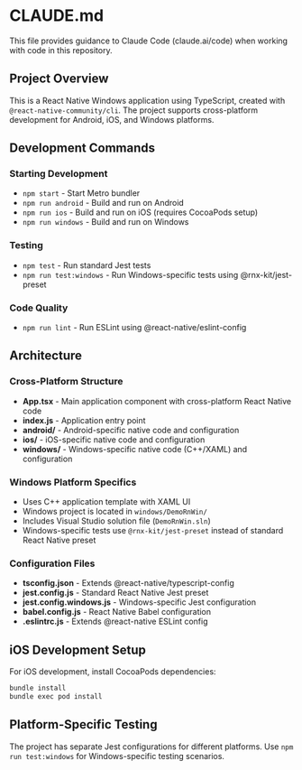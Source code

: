 # CLAUDE.md

This file provides guidance to Claude Code (claude.ai/code) when working with code in this repository.

## Project Overview
This is a React Native Windows application using TypeScript, created with `@react-native-community/cli`. The project supports cross-platform development for Android, iOS, and Windows platforms.

## Development Commands

### Starting Development
- `npm start` - Start Metro bundler
- `npm run android` - Build and run on Android
- `npm run ios` - Build and run on iOS (requires CocoaPods setup)
- `npm run windows` - Build and run on Windows

### Testing
- `npm test` - Run standard Jest tests
- `npm run test:windows` - Run Windows-specific tests using @rnx-kit/jest-preset

### Code Quality
- `npm run lint` - Run ESLint using @react-native/eslint-config

## Architecture

### Cross-Platform Structure
- **App.tsx** - Main application component with cross-platform React Native code
- **index.js** - Application entry point
- **android/** - Android-specific native code and configuration
- **ios/** - iOS-specific native code and configuration  
- **windows/** - Windows-specific native code (C++/XAML) and configuration

### Windows Platform Specifics
- Uses C++ application template with XAML UI
- Windows project is located in `windows/DemoRnWin/`
- Includes Visual Studio solution file (`DemoRnWin.sln`)
- Windows-specific tests use `@rnx-kit/jest-preset` instead of standard React Native preset

### Configuration Files
- **tsconfig.json** - Extends @react-native/typescript-config
- **jest.config.js** - Standard React Native Jest preset
- **jest.config.windows.js** - Windows-specific Jest configuration
- **babel.config.js** - React Native Babel configuration
- **.eslintrc.js** - Extends @react-native ESLint config

## iOS Development Setup
For iOS development, install CocoaPods dependencies:
```bash
bundle install
bundle exec pod install
```

## Platform-Specific Testing
The project has separate Jest configurations for different platforms. Use `npm run test:windows` for Windows-specific testing scenarios.